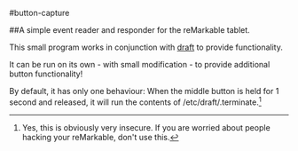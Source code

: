 #button-capture

##A simple event reader and responder for the reMarkable tablet.

This small program works in conjunction with [draft](https://github.com/dixonary/draft) to provide functionality.

It can be run on its own - with small modification - to provide additional button functionality!

By default, it has only one behaviour: When the middle button is held for 1 second and released, it will run the contents of /etc/draft/.terminate.[^1]

[^1]: Yes, this is obviously very insecure. If you are worried about people hacking your reMarkable, don't use this.
